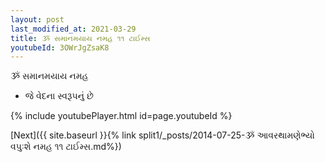 ```yaml
---
layout: post
last_modified_at: 2021-03-29
title: ૐ સમાનમયાય નમહ ૧૧ ટાઈમ્સ
youtubeId: 3OWrJgZsaK8
---
```

 
 
 ૐ સમાનમયાય નમહ  
 
 -  જે વેદના સ્વરૂપનું છે 
 
  
 
  
 
 
 
 
 
 


{% include youtubePlayer.html id=page.youtubeId %}
 
[Next]({{ site.baseurl }}{% link  split1/_posts/2014-07-25-ૐ આવરથામણેભ્યો વપુઃશે નમહ ૧૧ ટાઈમ્સ.md%})
 

